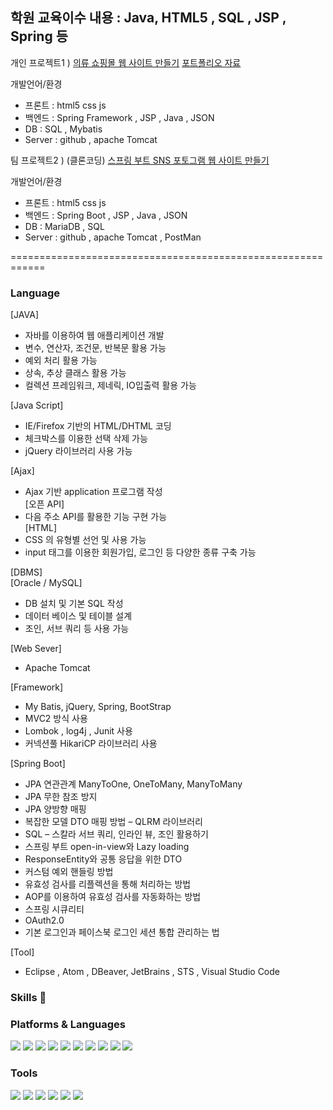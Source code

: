 <h2>학원 교육이수 내용 : Java, HTML5 , SQL , JSP , Spring 등</h2>
  
개인 프로젝트1 ) [의류 쇼핑몰 웹 사이트 만들기](https://github.com/phcgood0706/PeopleCloset) [포트폴리오 자료](https://github.com/phcgood0706/PortFolio.git)

개발언어/환경
 - 프론트 : html5 css js                       
 - 백엔드 : Spring Framework , JSP , Java , JSON                
 - DB : SQL , Mybatis                       
 - Server :  github , apache Tomcat  
              


팀 프로젝트2 ) (클론코딩) [스프링 부트 SNS 포토그램 웹 사이트 만들기](https://github.com/phcgood0706/SpringBoot-Photogram)

개발언어/환경
 - 프론트 : html5 css js     
 - 백엔드 : Spring Boot , JSP , Java , JSON                 
 - DB :  MariaDB , SQL                 
 - Server :  github , apache Tomcat , PostMan     
              
============================================================  
   
<h3>Language</h3>       

[JAVA]      
 - 자바를 이용하여 웹 애플리케이션 개발      
 - 변수, 연산자, 조건문, 반복문 활용 가능      
 - 예외 처리 활용 가능      
 - 상속, 추상 클래스 활용 가능      
 - 컬렉션 프레임워크, 제네릭, IO입출력 활용 가능            

[Java Script]   
 - IE/Firefox 기반의 HTML/DHTML 코딩      
 - 체크박스를 이용한 선택 삭제 가능      
 - jQuery 라이브러리 사용 가능     
   
[Ajax]    
 - Ajax 기반 application 프로그램 작성       
[오픈 API]      
 - 다음 주소 API를 활용한 기능 구현 가능      
[HTML]     
 - CSS 의 유형별 선언 및 사용 가능      
 - input 태그를 이용한 회원가입, 로그인 등 다양한 종류 구축 가능      


[DBMS]    
[Oracle / MySQL]       
 - DB 설치 및 기본 SQL 작성      
 - 데이터 베이스 및 테이블 설계       
 - 조인, 서브 쿼리 등 사용 가능   

[Web Sever]       
 - Apache Tomcat      

[Framework]     
 - My Batis, jQuery, Spring, BootStrap      
 - MVC2 방식 사용   
 - Lombok , log4j , Junit 사용 
 - 커넥션풀 HikariCP 라이브러리 사용

[Spring Boot]  <br> 
 - JPA 연관관계 ManyToOne, OneToMany, ManyToMany 
 - JPA 무한 참조 방지
 - JPA 양방향 매핑
 - 복잡한 모델 DTO 매핑 방법 – QLRM 라이브러리
 - SQL – 스칼라 서브 쿼리, 인라인 뷰, 조인 활용하기
 - 스프링 부트 open-in-view와 Lazy loading
 - ResponseEntity와 공통 응답을 위한 DTO
 - 커스텀 예외 핸들링 방법
 - 유효성 검사를 리플렉션을 통해 처리하는 방법
 - AOP를 이용하여 유효성 검사를 자동화하는 방법
 - 스프링 시큐리티
 - OAuth2.0
 - 기본 로그인과 페이스북 로그인 세션 통합 관리하는 법

[Tool]   
 - Eclipse , Atom , DBeaver, JetBrains , STS , Visual Studio Code 





### Skills 👋

<h3>Platforms & Languages</h3>

<img src="https://img.shields.io/badge/Java-007396?style=flat-square&logo=Java&logoColor=white"/> <img src="https://img.shields.io/badge/Spring Boot-6DB33F?style=flat-square&logo=Spring Boot&logoColor=white"/>  <img src="https://img.shields.io/badge/Spring-6DB33F?style=flat-square&logo=Spring&logoColor=white"/> <img src="https://img.shields.io/badge/Json-000000?style=flat-square&logo=Json&logoColor=white"/> <img src="https://img.shields.io/badge/JavaScript-F7DF1E?style=flat-square&logo=JavaScript&logoColor=white"/> <img src="https://img.shields.io/badge/jQuery-0769AD?style=flat-square&logo=jQuery&logoColor=white"/> <img src="https://img.shields.io/badge/Oracle-F80000?style=flat-square&logo=Oracle&logoColor=white"/> <img src="https://img.shields.io/badge/MariaDB-003545?style=flat-square&logo=MariaDB&logoColor=white"/> <img src="https://img.shields.io/badge/HTML5-E34F26?style=flat-square&logo=HTML5&logoColor=white"/> <img src="https://img.shields.io/badge/CSS3-1572B6?style=flat-square&logo=CSS3&logoColor=white"/>


<h3>Tools</h3>

<img src="https://img.shields.io/badge/Eclipse-2C2255?style=flat-square&logo=Eclipse&logoColor=white"/> <img src="https://img.shields.io/badge/JetBrains-000000?style=flat-square&logo=JetBrains&logoColor=white"/> <img src="https://img.shields.io/badge/Atom-66595C?style=flat-square&logo=Atom&logoColor=white"/> <img src="https://img.shields.io/badge/Postman-FF6C37?style=flat-square&logo=Postman&logoColor=white"/> <img src="https://img.shields.io/badge/DBeaver-F47D31?style=flat-square&logo=DBeaver&logoColor=white"/> <img src="https://img.shields.io/badge/Visual Studio Code-007ACC?style=flat-square&logo=Visual Studio Code&logoColor=white"/> 
